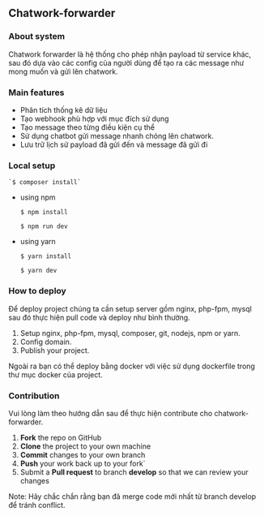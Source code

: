 ## Chatwork-forwarder

### About system
Chatwork forwarder là hệ thống cho phép nhận payload từ service khác, sau đó dựa vào các config của
người dùng để tạo ra các message như mong muốn và gửi lên chatwork.

### Main features
* Phân tích thống kê dữ liệu 
* Tạo webhook phù hợp với mục đích sử dụng 
* Tạo message theo từng điều kiện cụ thể 
* Sử dụng chatbot gửi message nhanh chóng lên chatwork.
* Lưu trữ lịch sử payload đã gửi đến và message đã gửi đi

### Local setup 
    `$ composer install` 
* using npm

    `$ npm install`

    `$ npm run dev`

* using yarn

    `$ yarn install`

    `$ yarn dev`

### How to deploy
Để deploy project chúng ta cần setup server gồm nginx, php-fpm, mysql sau đó thực hiện pull code và deploy như bình thường.
1. Setup nginx, php-fpm, mysql, composer, git, nodejs, npm or yarn.
2. Config domain.
3. Publish your project.

Ngoài ra bạn có thể deploy bằng docker với việc sử dụng dockerfile trong thư mục docker của project.

### Contribution
Vui lòng làm theo hướng dẫn sau để thực hiện contribute cho chatwork-forwarder.
1. **Fork** the repo on GitHub
2. **Clone** the project to your own machine
3. **Commit** changes to your own branch
4. **Push** your work back up to your fork`
5. Submit a **Pull request** to branch **develop** so that we can review your changes

Note: Hãy chắc chắn rằng bạn đã merge code mới nhất từ branch develop để tránh conflict.
